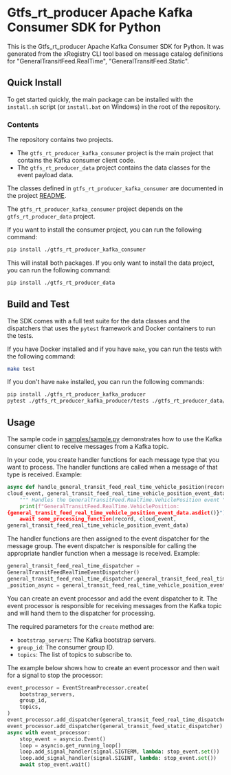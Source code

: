 
# Gtfs_rt_producer Apache Kafka Consumer SDK for Python

This is the Gtfs_rt_producer Apache Kafka Consumer SDK for Python. It was
generated from the xRegistry CLI tool based on message catalog definitions for
"GeneralTransitFeed.RealTime", "GeneralTransitFeed.Static".

## Quick Install

To get started quickly, the main package can be installed with the `install.sh`
script (or `install.bat` on Windows) in the root of the repository.

### Contents

The repository contains two projects.
* The `gtfs_rt_producer_kafka_consumer` project is the main project that
contains the Kafka consumer client code.
* The `gtfs_rt_producer_data` project contains the data classes for the event
payload data.

The classes defined in `gtfs_rt_producer_kafka_consumer` are documented in the
project [README](./gtfs_rt_producer_kafka_consumer/README.md).

The `gtfs_rt_producer_kafka_consumer` project depends on the
`gtfs_rt_producer_data` project.

If you want to install the consumer project, you can run the following command:

```bash
pip install ./gtfs_rt_producer_kafka_consumer
```

This will install both packages. If you only want to install the data project,
you can run the following command:

```bash
pip install ./gtfs_rt_producer_data
```

## Build and Test

The SDK comes with a full test suite for the data classes and the dispatchers
that uses the `pytest` framework and Docker containers to run the tests.

If you have Docker installed and if you have `make`, you can run the tests with
the following command:

```bash
make test
```

If you don't have `make` installed, you can run the following commands:

```bash
pip install ./gtfs_rt_producer_kafka_producer
pytest ./gtfs_rt_producer_kafka_producer/tests ./gtfs_rt_producer_data/tests
```

## Usage

The sample code in [samples/sample.py](samples/sample.py) demonstrates how to
use the Kafka consumer client to receive messages from a Kafka topic.

In your code, you create handler functions for each message type that you want
to process. The handler functions are called when a message of that type is
received. Example:

```python
async def handle_general_transit_feed_real_time_vehicle_position(record,
cloud_event, general_transit_feed_real_time_vehicle_position_event_data):
    """ Handles the GeneralTransitFeed.RealTime.VehiclePosition event """
    print(f"GeneralTransitFeed.RealTime.VehiclePosition:
{general_transit_feed_real_time_vehicle_position_event_data.asdict()}")
    await some_processing_function(record, cloud_event,
general_transit_feed_real_time_vehicle_position_event_data)
```

The handler functions are then assigned to the event dispatcher for the message
group. The event dispatcher is responsible for calling the appropriate handler
function when a message is received. Example:

```python
general_transit_feed_real_time_dispatcher =
GeneralTransitFeedRealTimeEventDispatcher()
general_transit_feed_real_time_dispatcher.general_transit_feed_real_time_vehicle
_position_async = general_transit_feed_real_time_vehicle_position_event
```

You can create an event processor and add the event dispatcher to it. The event
processor is responsible for receiving messages from the Kafka topic and will
hand them to the dispatcher for processing.

The required parameters for the `create` method are:
* `bootstrap_servers`: The Kafka bootstrap servers.
* `group_id`: The consumer group ID.
* `topics`: The list of topics to subscribe to.

The example below shows how to create an event processor and then wait for a
signal to stop the processor:

```python
event_processor = EventStreamProcessor.create(
    bootstrap_servers,
    group_id,
    topics,
)
event_processor.add_dispatcher(general_transit_feed_real_time_dispatcher)
event_processor.add_dispatcher(general_transit_feed_static_dispatcher)
async with event_processor:
    stop_event = asyncio.Event()
    loop = asyncio.get_running_loop()
    loop.add_signal_handler(signal.SIGTERM, lambda: stop_event.set())
    loop.add_signal_handler(signal.SIGINT, lambda: stop_event.set())
    await stop_event.wait()
```